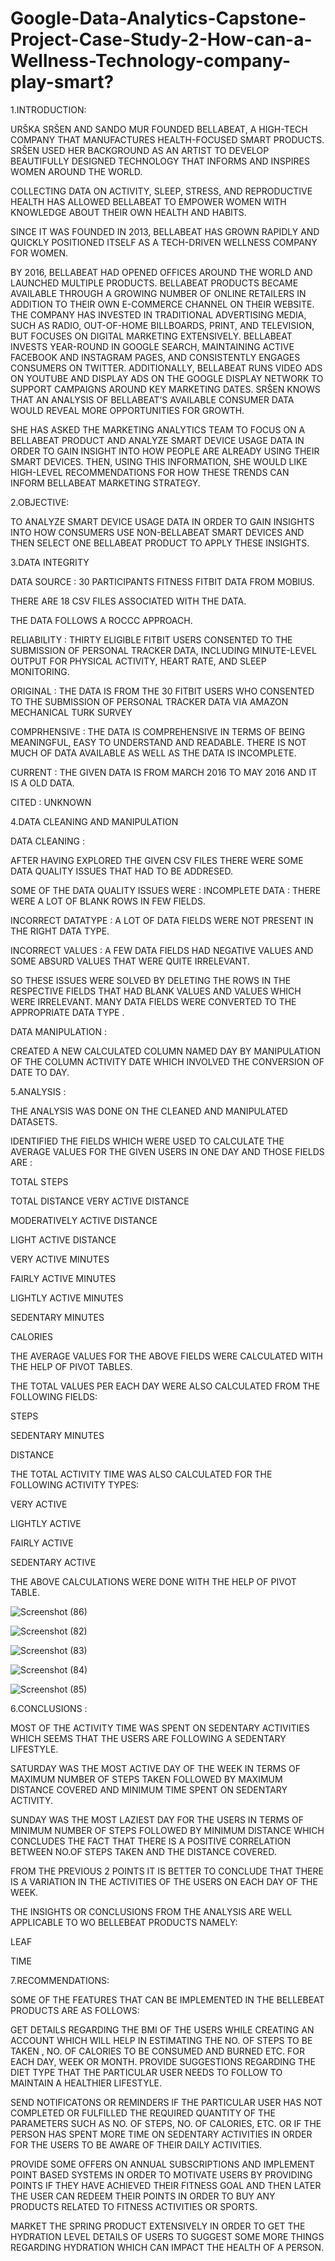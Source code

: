 # Google-Data-Analytics-Capstone-Project-Case-Study-2-How-can-a-Wellness-Technology-company-play-smart?

1.INTRODUCTION:

URŠKA SRŠEN AND SANDO MUR FOUNDED BELLABEAT, A HIGH-TECH COMPANY THAT MANUFACTURES HEALTH-FOCUSED SMART PRODUCTS. SRŠEN USED HER BACKGROUND AS AN ARTIST TO DEVELOP BEAUTIFULLY DESIGNED TECHNOLOGY THAT INFORMS AND INSPIRES WOMEN AROUND THE WORLD.

COLLECTING DATA ON ACTIVITY, SLEEP, STRESS, AND REPRODUCTIVE HEALTH HAS ALLOWED BELLABEAT TO EMPOWER WOMEN WITH KNOWLEDGE ABOUT THEIR OWN HEALTH AND HABITS.

SINCE IT WAS FOUNDED IN 2013, BELLABEAT HAS GROWN RAPIDLY AND QUICKLY POSITIONED ITSELF AS A TECH-DRIVEN WELLNESS COMPANY FOR WOMEN.
 
BY 2016, BELLABEAT HAD OPENED OFFICES AROUND THE WORLD AND LAUNCHED MULTIPLE PRODUCTS. BELLABEAT PRODUCTS BECAME AVAILABLE THROUGH A GROWING NUMBER OF ONLINE RETAILERS IN ADDITION TO THEIR OWN E-COMMERCE CHANNEL ON THEIR WEBSITE. THE COMPANY HAS INVESTED IN TRADITIONAL ADVERTISING MEDIA, SUCH AS RADIO, OUT-OF-HOME BILLBOARDS, PRINT, AND TELEVISION, BUT FOCUSES ON DIGITAL MARKETING EXTENSIVELY. BELLABEAT INVESTS YEAR-ROUND IN GOOGLE SEARCH, MAINTAINING ACTIVE FACEBOOK AND INSTAGRAM PAGES, AND CONSISTENTLY ENGAGES CONSUMERS ON TWITTER. ADDITIONALLY, BELLABEAT RUNS VIDEO ADS ON YOUTUBE AND DISPLAY ADS ON THE GOOGLE DISPLAY NETWORK TO SUPPORT CAMPAIGNS AROUND KEY MARKETING DATES. 
SRŠEN KNOWS THAT AN ANALYSIS OF BELLABEAT’S AVAILABLE CONSUMER DATA WOULD REVEAL MORE OPPORTUNITIES FOR GROWTH.

SHE HAS ASKED THE MARKETING ANALYTICS TEAM TO FOCUS ON A BELLABEAT PRODUCT AND ANALYZE SMART DEVICE USAGE DATA IN ORDER TO GAIN INSIGHT INTO HOW PEOPLE ARE ALREADY USING THEIR SMART DEVICES. THEN, USING THIS INFORMATION, SHE WOULD LIKE HIGH-LEVEL RECOMMENDATIONS FOR HOW THESE TRENDS CAN INFORM BELLABEAT MARKETING STRATEGY.

2.OBJECTIVE:

TO ANALYZE SMART DEVICE USAGE DATA IN ORDER TO GAIN INSIGHTS INTO HOW CONSUMERS USE NON-BELLABEAT SMART DEVICES AND THEN SELECT ONE BELLABEAT PRODUCT TO APPLY THESE INSIGHTS.

3.DATA INTEGRITY

DATA SOURCE : 30 PARTICIPANTS FITNESS FITBIT DATA FROM MOBIUS.

THERE ARE 18 CSV FILES ASSOCIATED WITH THE DATA. 

THE DATA FOLLOWS A ROCCC APPROACH.

RELIABILITY : THIRTY ELIGIBLE FITBIT USERS CONSENTED TO THE SUBMISSION OF PERSONAL TRACKER DATA, INCLUDING MINUTE-LEVEL OUTPUT FOR PHYSICAL ACTIVITY, HEART RATE, AND SLEEP MONITORING.

ORIGINAL : THE DATA IS FROM THE 30 FITBIT USERS WHO CONSENTED TO THE SUBMISSION OF PERSONAL TRACKER DATA VIA AMAZON MECHANICAL TURK SURVEY

COMPRHENSIVE : THE DATA IS COMPREHENSIVE IN TERMS OF BEING MEANINGFUL, EASY TO UNDERSTAND AND READABLE. THERE IS NOT MUCH OF DATA AVAILABLE AS WELL AS THE DATA IS INCOMPLETE.

CURRENT : THE GIVEN DATA IS FROM MARCH 2016 TO MAY 2016  AND IT IS A OLD DATA.

CITED : UNKNOWN   

4.DATA CLEANING AND MANIPULATION

DATA CLEANING :

AFTER HAVING EXPLORED THE GIVEN CSV FILES THERE WERE SOME DATA QUALITY ISSUES THAT HAD TO BE ADDRESED.

SOME OF THE DATA QUALITY ISSUES WERE : 
INCOMPLETE DATA : THERE WERE A LOT OF BLANK ROWS IN  FEW FIELDS.

INCORRECT DATATYPE : A LOT OF DATA FIELDS WERE NOT PRESENT IN THE RIGHT DATA TYPE.

INCORRECT VALUES : A FEW DATA FIELDS HAD NEGATIVE VALUES AND SOME ABSURD VALUES THAT WERE QUITE IRRELEVANT.

SO THESE ISSUES WERE SOLVED BY DELETING THE ROWS IN THE RESPECTIVE FIELDS THAT HAD BLANK VALUES AND VALUES WHICH WERE IRRELEVANT. MANY DATA FIELDS WERE CONVERTED TO THE APPROPRIATE DATA TYPE .

DATA MANIPULATION : 

CREATED A NEW CALCULATED COLUMN NAMED DAY BY MANIPULATION OF THE COLUMN ACTIVITY DATE WHICH INVOLVED THE CONVERSION OF DATE TO DAY.

5.ANALYSIS : 

THE ANALYSIS WAS DONE ON THE CLEANED AND MANIPULATED DATASETS.

IDENTIFIED THE FIELDS WHICH WERE USED TO CALCULATE THE AVERAGE VALUES FOR THE GIVEN USERS IN ONE DAY AND THOSE FIELDS ARE :

TOTAL STEPS

TOTAL DISTANCE
VERY ACTIVE DISTANCE

MODERATIVELY ACTIVE DISTANCE

LIGHT ACTIVE DISTANCE

VERY ACTIVE MINUTES

FAIRLY ACTIVE MINUTES

LIGHTLY ACTIVE MINUTES

SEDENTARY MINUTES

CALORIES

THE AVERAGE VALUES FOR THE ABOVE FIELDS WERE CALCULATED WITH THE HELP OF PIVOT TABLES.

THE TOTAL VALUES PER EACH DAY WERE ALSO CALCULATED FROM THE FOLLOWING FIELDS:

STEPS 

SEDENTARY MINUTES

DISTANCE

THE TOTAL ACTIVITY TIME WAS ALSO CALCULATED FOR THE FOLLOWING ACTIVITY TYPES:

VERY ACTIVE

LIGHTLY ACTIVE

FAIRLY ACTIVE 

SEDENTARY ACTIVE

THE ABOVE CALCULATIONS WERE DONE WITH THE HELP OF PIVOT TABLE.


![Screenshot (86)](https://user-images.githubusercontent.com/128831771/227768545-04b78d9c-bb87-44a1-942b-797f98da40a8.png)

![Screenshot (82)](https://user-images.githubusercontent.com/128831771/227764598-d7edb946-90c3-4385-8090-9458c85b7a30.png)

![Screenshot (83)](https://user-images.githubusercontent.com/128831771/227764612-c937dece-687c-4999-bb03-86fe8056933d.png)

![Screenshot (84)](https://user-images.githubusercontent.com/128831771/227764623-c208a406-fc1c-4c80-aae0-be9f4b344d94.png)

![Screenshot (85)](https://user-images.githubusercontent.com/128831771/227764636-2d4bb420-f604-4f19-b33e-dca0a807d72d.png)

6.CONCLUSIONS :

MOST OF THE ACTIVITY TIME WAS SPENT ON SEDENTARY ACTIVITIES WHICH SEEMS THAT THE USERS ARE FOLLOWING A SEDENTARY LIFESTYLE.

SATURDAY WAS THE MOST ACTIVE DAY OF THE WEEK IN TERMS OF MAXIMUM NUMBER OF STEPS TAKEN FOLLOWED BY MAXIMUM DISTANCE COVERED AND MINIMUM TIME SPENT ON SEDENTARY ACTIVITY.

SUNDAY WAS THE MOST LAZIEST DAY FOR THE USERS IN TERMS OF MINIMUM NUMBER OF STEPS FOLLOWED BY MINIMUM DISTANCE WHICH CONCLUDES THE FACT THAT THERE IS A POSITIVE CORRELATION BETWEEN NO.OF STEPS TAKEN AND THE DISTANCE COVERED.

FROM THE PREVIOUS 2 POINTS IT IS BETTER TO CONCLUDE THAT THERE IS A VARIATION IN THE ACTIVITIES OF THE USERS ON EACH DAY OF THE WEEK. 

THE INSIGHTS OR CONCLUSIONS FROM THE ANALYSIS ARE WELL APPLICABLE TO WO BELLEBEAT PRODUCTS NAMELY:

LEAF

TIME


7.RECOMMENDATIONS:

SOME OF THE FEATURES THAT CAN BE  IMPLEMENTED IN THE BELLEBEAT PRODUCTS ARE AS FOLLOWS:

GET DETAILS REGARDING THE BMI OF THE USERS WHILE CREATING AN ACCOUNT WHICH WILL HELP IN ESTIMATING THE NO. OF STEPS TO BE TAKEN , NO. OF CALORIES TO BE CONSUMED AND BURNED ETC. FOR EACH DAY, WEEK OR MONTH.
PROVIDE SUGGESTIONS REGARDING THE DIET TYPE THAT THE PARTICULAR USER NEEDS TO FOLLOW TO MAINTAIN A HEALTHIER LIFESTYLE.

SEND NOTIFICATONS OR REMINDERS IF THE PARTICULAR USER HAS NOT COMPLETED OR FULFILLED THE REQUIRED QUANTITY OF THE PARAMETERS SUCH AS NO. OF STEPS, NO. OF CALORIES, ETC. OR IF THE PERSON HAS SPENT MORE TIME ON SEDENTARY ACTIVITIES IN ORDER FOR THE USERS TO BE AWARE OF THEIR DAILY ACTIVITIES.

PROVIDE SOME OFFERS ON ANNUAL SUBSCRIPTIONS AND IMPLEMENT POINT BASED SYSTEMS IN ORDER TO MOTIVATE USERS BY PROVIDING POINTS IF THEY HAVE ACHIEVED THEIR FITNESS GOAL AND THEN LATER THE USER CAN REDEEM THEIR POINTS IN ORDER TO BUY ANY PRODUCTS RELATED TO FITNESS ACTIVITIES OR SPORTS.

MARKET THE SPRING PRODUCT EXTENSIVELY IN ORDER TO GET THE HYDRATION LEVEL DETAILS OF USERS TO SUGGEST SOME MORE THINGS REGARDING HYDRATION WHICH CAN IMPACT THE HEALTH OF A PERSON.






